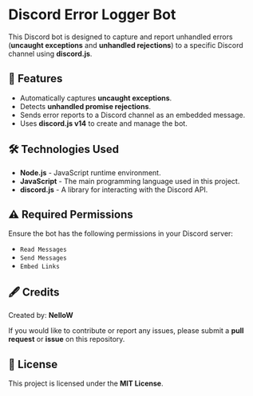 # Discord Error Logger Bot

This Discord bot is designed to capture and report unhandled errors (**uncaught exceptions** and **unhandled rejections**) to a specific Discord channel using **discord.js**.

## 🚀 Features
- Automatically captures **uncaught exceptions**.
- Detects **unhandled promise rejections**.
- Sends error reports to a Discord channel as an embedded message.
- Uses **discord.js v14** to create and manage the bot.

## 🛠 Technologies Used
- **Node.js** - JavaScript runtime environment.
- **JavaScript** - The main programming language used in this project.
- **discord.js** - A library for interacting with the Discord API.

## ⚠️ Required Permissions
Ensure the bot has the following permissions in your Discord server:
- `Read Messages`
- `Send Messages`
- `Embed Links`

## 🖋️ Credits
Created by: **NelloW**

If you would like to contribute or report any issues, please submit a **pull request** or **issue** on this repository.

## 📄 License
This project is licensed under the **MIT License**.
